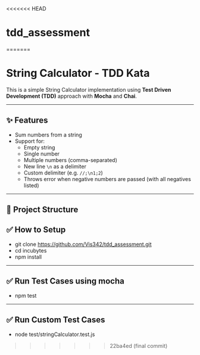 <<<<<<< HEAD
# tdd_assessment
=======
# String Calculator - TDD Kata

This is a simple String Calculator implementation using **Test Driven Development (TDD)** approach with **Mocha** and **Chai**.

---

## ✨ Features

- Sum numbers from a string
- Support for:
    - Empty string
    - Single number
    - Multiple numbers (comma-separated)
    - New line `\n` as a delimiter
    - Custom delimiter (e.g. `//;\n1;2`)
    - Throws error when negative numbers are passed (with all negatives listed)

---

## 📂 Project Structure



## ✅ How to Setup
 - git clone https://github.com/Vis342/tdd_assessment.git
 - cd incubytes
 - npm install
---

## ✅ Run Test Cases using mocha
 - npm test
--- 

## ✅ Run Custom Test Cases 
 - node test/stringCalculator.test.js
>>>>>>> 22ba4ed (final commit)

